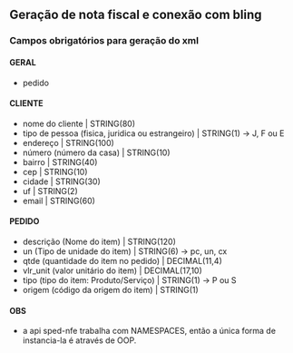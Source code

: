 ## Geração de nota fiscal e conexão com bling



### Campos obrigatórios para geração do xml

#### GERAL
- pedido


#### CLIENTE
- nome do cliente | STRING(80)
- tipo de pessoa (fisica, juridica ou estrangeiro) | STRING(1) -> J, F ou E
- endereço | STRING(100)
- número (número da casa) | STRING(10)
- bairro | STRING(40)
- cep | STRING(10)
- cidade | STRING(30)
- uf | STRING(2)
- email | STRING(60)

#### PEDIDO
- descrição (Nome do item) | STRING(120)
- un (Tipo de unidade do item) | STRING(6) -> pc, un, cx
- qtde (quantidade do item no pedido) | DECIMAL(11,4)
- vlr_unit (valor unitário do item) | DECIMAL(17,10)
- tipo (tipo do item: Produto/Serviço) | STRING(1) -> P ou S
- origem (código da origem do item) | STRING(1)

#### OBS
- a api sped-nfe trabalha com NAMESPACES, então a única forma de instancia-la é através de OOP.




